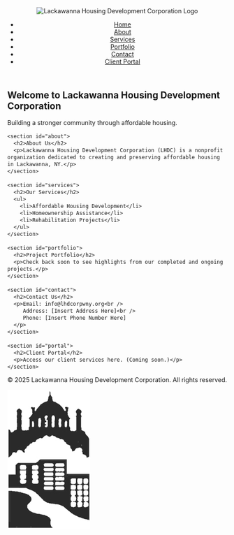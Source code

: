 <!DOCTYPE html>
<html lang="en">
<head>
  <meta charset="UTF-8" />
  <meta name="viewport" content="width=device-width, initial-scale=1.0" />
  <title>Lackawanna Housing Development Corporation</title>
  <link rel="stylesheet" href="styles.css" />
</head>
<body>
  <header>
    <div class="logo">
      <img src="logo.png" alt="Lackawanna Housing Development Corporation Logo" />
    </div>
    <nav>
      <ul>
        <li><a href="#home">Home</a></li>
        <li><a href="#about">About</a></li>
        <li><a href="#services">Services</a></li>
        <li><a href="#portfolio">Portfolio</a></li>
        <li><a href="#contact">Contact</a></li>
        <li><a href="#portal">Client Portal</a></li>
      </ul>
    </nav>
  </header>

  <main>
    <section id="home">
      <h1>Welcome to Lackawanna Housing Development Corporation</h1>
      <p>Building a stronger community through affordable housing.</p>
    </section>

    <section id="about">
      <h2>About Us</h2>
      <p>Lackawanna Housing Development Corporation (LHDC) is a nonprofit organization dedicated to creating and preserving affordable housing in Lackawanna, NY.</p>
    </section>

    <section id="services">
      <h2>Our Services</h2>
      <ul>
        <li>Affordable Housing Development</li>
        <li>Homeownership Assistance</li>
        <li>Rehabilitation Projects</li>
      </ul>
    </section>

    <section id="portfolio">
      <h2>Project Portfolio</h2>
      <p>Check back soon to see highlights from our completed and ongoing projects.</p>
    </section>

    <section id="contact">
      <h2>Contact Us</h2>
      <p>Email: info@lhdcorpwny.org<br />
         Address: [Insert Address Here]<br />
         Phone: [Insert Phone Number Here]
      </p>
    </section>

    <section id="portal">
      <h2>Client Portal</h2>
      <p>Access our client services here. (Coming soon.)</p>
    </section>
  </main>

  <footer>
    <p>&copy; 2025 Lackawanna Housing Development Corporation. All rights reserved.</p>
  </footer>
</body>
</html>

<div class="logo">
  <img src="LHDC Logo.png" alt="Lackawanna Housing Development Corporation Logo" />
</div>
